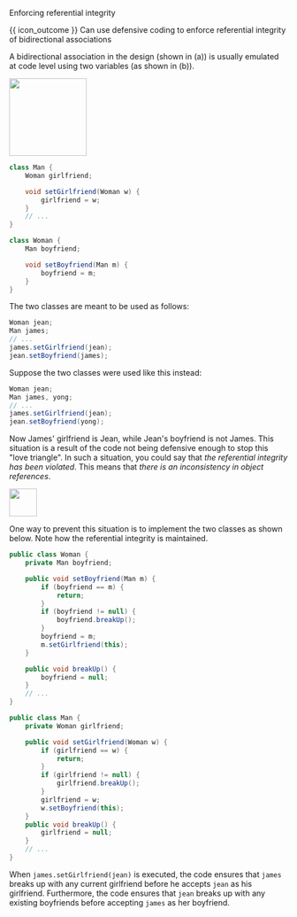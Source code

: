 <span id="title">Enforcing referential integrity</span>

<span id="prereqs"><panel src="../what/unit-inElsewhere-asFlat.md" boilerplate header="%%{{ icon_prereq }} Implementation → Error Handling → Defensive Programming → What%%" popup-url="{{ baseUrl }}/errorHandling/defensiveProgramming/what" /></span>

<span id="outcomes">{{ icon_outcome }} Can use defensive coding to enforce referential integrity of bidirectional associations</span>

<div id="body">

A bidirectional association in the design (shown in (a)) is usually emulated at code level using two variables (as shown in (b)).


<img src="{{baseUrl}}/errorHandling/defensiveProgramming/referentialIntegrity/images/manWoman.png" height="140" />
<p/>

```java
class Man {
    Woman girlfriend;

    void setGirlfriend(Woman w) {
        girlfriend = w;
    }
    // ...
}
```

```java
class Woman {
    Man boyfriend;

    void setBoyfriend(Man m) {
        boyfriend = m;
    }
}
```

The two classes are meant to be used as follows: 

```java
Woman jean;
Man james;
// ...
james.setGirlfriend(jean);
jean.setBoyfriend(james);
```
Suppose the two classes were used like this instead:

```java
Woman jean;
Man james, yong;
// ...
james.setGirlfriend(jean);  
jean.setBoyfriend(yong);  
```

Now James' girlfriend is Jean, while Jean's boyfriend is not James. This situation is a result of the code not being defensive enough to stop this "love triangle". In such a situation, you could say that _the referential integrity has been violated_. This means that _there is an inconsistency in object references_.

<img src="{{baseUrl}}/errorHandling/defensiveProgramming/referentialIntegrity/images/woman.png" height="50" />
<p/>

One way to prevent this situation is to implement the two classes as shown below. Note how the referential integrity is maintained.

```java
public class Woman {
    private Man boyfriend;

    public void setBoyfriend(Man m) {
        if (boyfriend == m) {
            return;
        }
        if (boyfriend != null) {
            boyfriend.breakUp();
        }
        boyfriend = m;
        m.setGirlfriend(this);
    }

    public void breakUp() {
        boyfriend = null;
    }   
    // ...
}
```

```java
public class Man {
    private Woman girlfriend;

    public void setGirlfriend(Woman w) {
        if (girlfriend == w) {
            return;
        }
        if (girlfriend != null) {
            girlfriend.breakUp();
        }
        girlfriend = w;
        w.setBoyfriend(this);
    }
    public void breakUp() {
        girlfriend = null;
    }  
    // ...
}
```

When `james.setGirlfriend(jean)` is executed, the code ensures that `james` breaks up with any current girlfriend before he accepts `jean` as his girlfriend. Furthermore, the code ensures that `jean` breaks up with any existing boyfriends before accepting `james` as her boyfriend.

</div>

<div id="extras">

<include src="exercises.md" />

</div>
